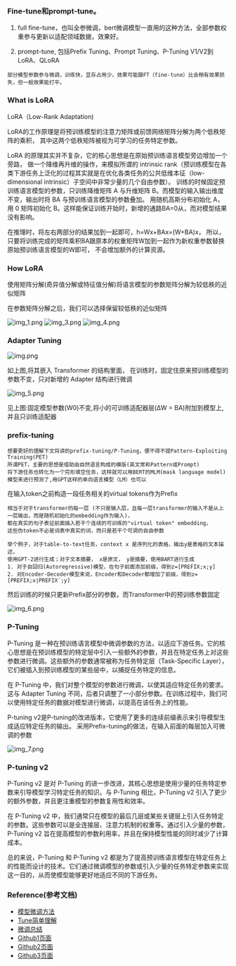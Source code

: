 ### Fine-tune和prompt-tune。
1. full fine-tune，也叫全参微调，bert微调模型一直用的这种方法，全部参数权重参与更新以适配领域数据，效果好。

2. prompt-tune, 包括Prefix Tuning、Prompt Tuning、P-Tuning V1/V2到LoRA、QLoRA
```
部分模型参数参与微调，训练快，显存占用少，效果可能跟FT（fine-tune）比会稍有效果损失，但一般效果能打平。
```

### What is LoRA
LoRA（Low-Rank Adaptation)

LoRA的工作原理是将预训练模型的注意力矩阵或前馈网络矩阵分解为两个低秩矩阵的乘积，
其中这两个低秩矩阵被视为可学习的任务特定参数。

LoRA 的原理其实并不复杂，它的核心思想是在原始预训练语言模型旁边增加一个旁路，
做一个降维再升维的操作，来模拟所谓的 intrinsic rank（预训练模型在各类下游任务上泛化的过程其实就是在优化各类任务的公共低维本征（low-dimensional intrinsic）子空间中非常少量的几个自由参数）。
训练的时候固定预训练语言模型的参数，只训练降维矩阵 A 与升维矩阵 B。而模型的输入输出维度不变，输出时将 BA 与预训练语言模型的参数叠加。
用随机高斯分布初始化 A，用 0 矩阵初始化 B。这样能保证训练开始时，新增的通路BA=0从，而对模型结果没有影响。

在推理时，将左右两部分的结果加到一起即可，h=Wx+BAx=(W+BA)x，
所以，只要将训练完成的矩阵乘积BA跟原本的权重矩阵W加到一起作为新权重参数替换原始预训练语言模型的W即可，
不会增加额外的计算资源。


### How LoRA
使用矩阵分解(奇异值分解或特征值分解)将语言模型的参数矩阵分解为较低秩的近似矩阵

在参数矩阵分解之后，我们可以选择保留较低秩的近似矩阵

![img_1.png](..%2Fusing_files%2Fimg%2Flora%2Fimg_1.png)
![img_3.png](..%2Fusing_files%2Fimg%2Flora%2Fimg_3.png)
![img_4.png](..%2Fusing_files%2Fimg%2Flora%2Fimg_4.png)
### Adapter Tuning 

![img.png](..%2Fusing_files%2Fimg%2Flora%2Fimg.png)

如上图,将其嵌入 Transformer 的结构里面，
在训练时，固定住原来预训练模型的参数不变，只对新增的 Adapter 结构进行微调

![img_5.png](..%2Fusing_files%2Fimg%2Flora%2Fimg_5.png)

见上图:固定模型参数(W0)不变,将小的可训练适配器层(ΔW = BA)附加到模型上,并且只训练适配器


### prefix-tuning
```text
想要更好的理解下文将讲的prefix-tuning/P-Tuning，便不得不提Pattern-Exploiting Training(PET)
所谓PET，主要的思想是借助由自然语言构成的模版(英文常称Pattern或Prompt)
将下游任务也转化为一个完形填空任务，这样就可以用BERT的MLM(mask language model)模型来进行预测了,用GPT这样的单向语言模型（LM）也可以
```
在输入token之前构造一段任务相关的virtual tokens作为Prefix
```text
相当于对于transformer的每一层 (不只是输入层，且每一层transformer的输入不是从上一层输出，而是随机初始化的embedding作为输入)，
都在真实的句子表征前面插入若干个连续的可训练的"virtual token" embedding，
这些伪token不必是词表中真实的词，而只是若干个可调的自由参数
```
```text
举个例子，对于table-to-text任务，context x 是序列化的表格，输出y是表格的文本描述，
使用GPT-2进行生成；对于文本摘要， x是原文， y是摘要，使用BART进行生成
1. 对于自回归(Autoregressive)模型，在句子前面添加前缀，得到z=[PREFIX;x;y]
2. 对Encoder-Decoder模型来说，Encoder和Decoder都增加了前缀，得到z=[PREFIX;x∣PREFIX′;y]
```
然后训练的时候只更新Prefix部分的参数，而Transformer中的预训练参数固定

![img_6.png](..%2Fusing_files%2Fimg%2Flora%2Fimg_6.png)


### P-Tuning 
P-Tuning 是一种在预训练语言模型中微调参数的方法，以适应下游任务。它的核心思想是在预训练模型的特定层中引入一些额外的参数，并且在特定任务上对这些参数进行微调。这些额外的参数通常被称为任务特定层（Task-Specific Layer），它们被插入到预训练模型的某些层中，以捕捉任务特定的信息。

在 P-Tuning 中，我们对整个模型的参数进行微调，以使其适应特定任务的要求。这与 Adapter Tuning 不同，后者只调整了一小部分参数。在训练过程中，我们可以使用特定任务的数据对模型进行微调，以提高在该任务上的性能。

P-tuning v2是P-tuning的改进版本，它使用了更多的连续前缀表示来引导模型生成适应特定任务的输出。
采用Prefix-tuning的做法，在输入前面的每层加入可微调的参数

![img_7.png](..%2Fusing_files%2Fimg%2Flora%2Fimg_7.png)

### P-tuning v2

P-Tuning v2 是对 P-Tuning 的进一步改进，其核心思想是使用少量的任务特定参数来引导模型学习特定任务的知识。与 P-Tuning 相比，P-Tuning v2 引入了更少的额外参数，并且更注重模型的参数复用性和效率。

在 P-Tuning v2 中，我们通常只在模型的最后几层或某些关键层上引入任务特定的参数。这些参数可以是全连接层、注意力机制的权重等。通过引入少量的参数，P-Tuning v2 旨在提高模型的参数利用率，并且在保持模型性能的同时减少了计算成本。

总的来说，P-Tuning 和 P-Tuning v2 都是为了提高预训练语言模型在特定任务上的性能而设计的技术。它们通过微调模型的参数或引入少量的任务特定参数来实现这一目的，从而使模型能够更好地适应不同的下游任务。


### Reference(参考文档)

* [模型微调方法](https://blog.csdn.net/v_JULY_v/article/details/132116949)
* [Tune简单理解](https://zhuanlan.zhihu.com/p/660721012)
* [微调总结](https://www.zhihu.com/tardis/zm/art/627642632?source_id=1003)
* [Github1页面](https://github.com/aceliuchanghong/chatglm3_6b_finetune)
* [Github2页面](https://github.com/aceliuchanghong/chatglm3-base-tuning)
* [Github3页面](https://github.com/aceliuchanghong/llm-action)
